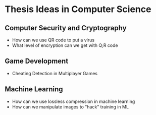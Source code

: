 # Thesis Ideas in Computer Science

## Computer Security and Cryptography

- How can we use QR code to put a virus
- What level of encryption can we get with Q;R code

## Game Development

- Cheating Detection in Multiplayer Games

## Machine Learning

- How can we use lossless compression in machine learning
- How can we manipulate images to "hack" training in ML

